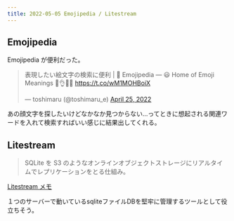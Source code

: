 ```yaml
---
title: 2022-05-05 Emojipedia / Litestream
---
```


## Emojipedia

Emojipedia が便利だった。

<blockquote class="twitter-tweet"><p lang="ja" dir="ltr">表現したい絵文字の検索に便利 | 📙 Emojipedia — 😃 Home of Emoji Meanings 💁👌🎍😍 <a href="https://t.co/wM1MOHBoiX">https://t.co/wM1MOHBoiX</a></p>&mdash; toshimaru (@toshimaru_e) <a href="https://twitter.com/toshimaru_e/status/1518392441216565248?ref_src=twsrc%5Etfw">April 25, 2022</a></blockquote> <script async src="https://platform.twitter.com/widgets.js" charset="utf-8"></script>

あの顔文字を探したいけどなかなか見つからない...ってときに想起される関連ワードを入れて検索すればいい感じに結果出してくれる。

## Litestream

> SQLite を S3 のようなオンラインオブジェクトストレージにリアルタイムでレプリケーションをとる仕組み。

[Litestream メモ](https://zenn.dev/voluntas/scraps/f4939cbe92525c)

１つのサーバーで動いているsqliteファイルDBを堅牢に管理するツールとして役立ちそう。
